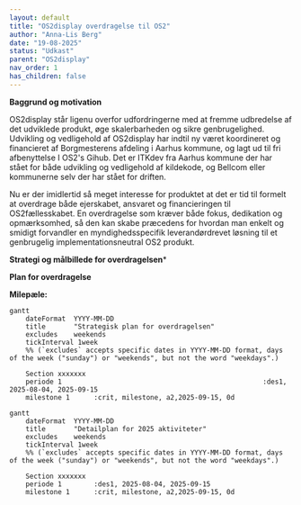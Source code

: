 ```yaml
---
layout: default
title: "OS2display overdragelse til OS2"
author: "Anna-Lis Berg"
date: "19-08-2025"
status: "Udkast"
parent: "OS2display"
nav_order: 1
has_children: false
---
```

**Baggrund og motivation**

OS2display står ligenu overfor udfordringerne med at fremme udbredelse af det udviklede produkt, øge skalerbarheden og sikre genbrugelighed.
Udvikling og vedligehold af OS2display har indtil ny været koordineret og financieret af Borgmesterens afdeling i Aarhus kommune,  og lagt ud til fri afbenyttelse I OS2's Gihub.
Det er ITKdev fra Aarhus kommune der har stået for både udvikling og vedligehold af kildekode, og Bellcom eller kommunerne selv der har stået for driften.

Nu er der imidlertid så meget interesse for produktet at det er tid til formelt at overdrage både ejerskabet, ansvaret og financieringen til OS2fællesskabet. 
En overdragelse som kræver både fokus, dedikation og opmærksomhed, så den kan skabe præcedens for hvordan man enkelt og smidigt forvandler en myndighedsspecifik leverandørdrevet løsning
til et genbrugelig implementationsneutral OS2 produkt.

**Strategi og målbillede for overdragelsen***

**Plan for overdragelse**

**Milepæle:**


```mermaid
gantt
    dateFormat  YYYY-MM-DD
    title       "Strategisk plan for overdragelsen"
    excludes    weekends
    tickInterval 1week
    %% (`excludes` accepts specific dates in YYYY-MM-DD format, days of the week ("sunday") or "weekends", but not the word "weekdays".)

    Section xxxxxxx
    periode 1                                                  :des1, 2025-08-04, 2025-09-15
    milestone 1      :crit, milestone, a2,2025-09-15, 0d
```
```mermaid
gantt
    dateFormat  YYYY-MM-DD
    title       "Detailplan for 2025 aktiviteter"
    excludes    weekends
    tickInterval 1week
    %% (`excludes` accepts specific dates in YYYY-MM-DD format, days of the week ("sunday") or "weekends", but not the word "weekdays".)

    Section xxxxxxx
    periode 1        :des1, 2025-08-04, 2025-09-15
    milestone 1      :crit, milestone, a2,2025-09-15, 0d
```
